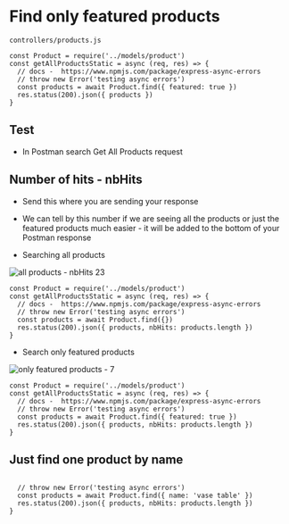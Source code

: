 # Find only featured products

`controllers/products.js`

```
const Product = require('../models/product')
const getAllProductsStatic = async (req, res) => {
  // docs -  https://www.npmjs.com/package/express-async-errors
  // throw new Error('testing async errors')
  const products = await Product.find({ featured: true })
  res.status(200).json({ products })
}
```

## Test
* In Postman search Get All Products request

## Number of hits - nbHits
* Send this where you are sending your response
* We can tell by this number if we are seeing all the products or just the featured products much easier - it will be added to the bottom of your Postman response

* Searching all products

![all products - nbHits 23](https://i.imgur.com/1NGHWJ4.png)
```
const Product = require('../models/product')
const getAllProductsStatic = async (req, res) => {
  // docs -  https://www.npmjs.com/package/express-async-errors
  // throw new Error('testing async errors')
  const products = await Product.find({})
  res.status(200).json({ products, nbHits: products.length })
}
```

* Search only featured products
 
![only featured products - 7](https://i.imgur.com/PoTEX4C.png)
```
const Product = require('../models/product')
const getAllProductsStatic = async (req, res) => {
  // docs -  https://www.npmjs.com/package/express-async-errors
  // throw new Error('testing async errors')
  const products = await Product.find({ featured: true })
  res.status(200).json({ products, nbHits: products.length })
}
```

## Just find one product by name
```

  // throw new Error('testing async errors')
  const products = await Product.find({ name: 'vase table' })
  res.status(200).json({ products, nbHits: products.length })
}
```


